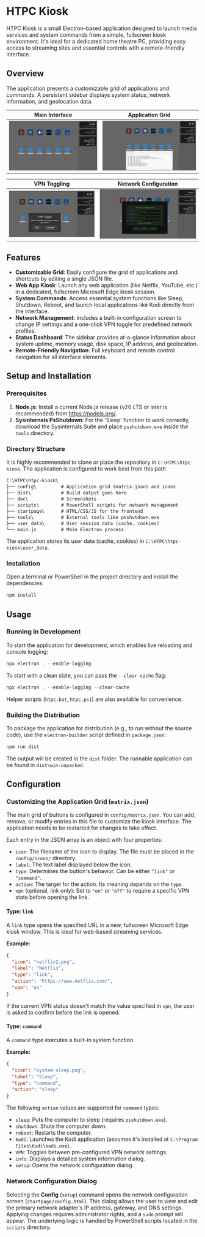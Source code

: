 # HTPC Kiosk

HTPC Kiosk is a small Electron-based application designed to launch media services and system commands from a simple, fullscreen kiosk environment. It's ideal for a dedicated home theatre PC, providing easy access to streaming sites and essential controls with a remote-friendly interface.

## Overview

The application presents a customizable grid of applications and commands. A persistent sidebar displays system status, network information, and geolocation data.

| Main Interface | Application Grid |
| :---: | :---: |
| ![Main Window](doc/Screenshot-main.png) | ![Application Grid](doc/Screenshot-applications.png) |

| VPN Toggling | Network Configuration |
| :---: | :---: |
| ![VPN Toggle Prompt](doc/Screenshot-vpn.png) | ![Network Configuration](doc/Screenshot-config.png) |


## Features

-   **Customizable Grid**: Easily configure the grid of applications and shortcuts by editing a single JSON file.
-   **Web App Kiosk**: Launch any web application (like Netflix, YouTube, etc.) in a dedicated, fullscreen Microsoft Edge kiosk session.
-   **System Commands**: Access essential system functions like Sleep, Shutdown, Reboot, and launch local applications like Kodi directly from the interface.
-   **Network Management**: Includes a built-in configuration screen to change IP settings and a one-click VPN toggle for predefined network profiles.
-   **Status Dashboard**: The sidebar provides at-a-glance information about system uptime, memory usage, disk space, IP address, and geolocation.
-   **Remote-Friendly Navigation**: Full keyboard and remote control navigation for all interface elements.

## Setup and Installation

### Prerequisites

1.  **Node.js**: Install a current Node.js release (v20 LTS or later is recommended) from https://nodejs.org/.
2.  **Sysinternals PsShutdown**: For the 'Sleep' function to work correctly, download the Sysinternals Suite and place `psshutdown.exe` inside the `tools` directory.

### Directory Structure

It is highly recommended to clone or place the repository in `C:\HTPC\htpc-kiosk`. The application is configured to work best from this path.

```
C:\HTPC\htpc-kiosk\
├── config\         # Application grid (matrix.json) and icons
├── dist\           # Build output goes here
├── doc\            # Screenshots
├── scripts\        # PowerShell scripts for network management
├── startpage\      # HTML/CSS/JS for the frontend
├── tools\          # External tools like psshutdown.exe
├── user_data\      # User session data (cache, cookies)
└── main.js         # Main Electron process
```

The application stores its user data (cache, cookies) in `C:\HTPC\htpc-kiosk\user_data`.

### Installation

Open a terminal or PowerShell in the project directory and install the dependencies:

```powershell
npm install
```

## Usage

### Running in Development

To start the application for development, which enables live reloading and console logging:

```powershell
npx electron . --enable-logging
```

To start with a clean slate, you can pass the `--clear-cache` flag:

```powershell
npx electron . --enable-logging --clear-cache
```

Helper scripts (`htpc.bat`, `htpc.ps1`) are also available for convenience.

### Building the Distribution

To package the application for distribution (e.g., to run without the source code), use the `electron-builder` script defined in `package.json`:

```powershell
npm run dist
```

The output will be created in the `dist` folder. The runnable application can be found in `dist\win-unpacked`.

## Configuration

### Customizing the Application Grid (`matrix.json`)

The main grid of buttons is configured in `config/matrix.json`. You can add, remove, or modify entries in this file to customize the kiosk interface. The application needs to be restarted for changes to take effect.

Each entry in the JSON array is an object with four properties:

-   `icon`: The filename of the icon to display. The file must be placed in the `config/icons/` directory.
-   `label`: The text label displayed below the icon.
-   `type`: Determines the button's behavior. Can be either `"link"` or `"command"`.
-   `action`: The target for the action. Its meaning depends on the `type`.
-   `vpn` (optional, link only): Set to `"on"` or `"off"` to require a specific VPN
    state before opening the link.

#### Type: `link`

A `link` type opens the specified URL in a new, fullscreen Microsoft Edge kiosk window. This is ideal for web-based streaming services.

**Example:**
```json
{
  "icon": "netflix2.png",
  "label": "Netflix",
  "type": "link",
  "action": "https://www.netflix.com/",
  "vpn": "on"
}
```
If the current VPN status doesn't match the value specified in `vpn`, the user
is asked to confirm before the link is opened.

#### Type: `command`

A `command` type executes a built-in system function.

**Example:**
```json
{
  "icon": "system-sleep.png",
  "label": "Sleep",
  "type": "command",
  "action": "sleep"
}
```

The following `action` values are supported for `command` types:
-   `sleep`: Puts the computer to sleep (requires `psshutdown.exe`).
-   `shutdown`: Shuts the computer down.
-   `reboot`: Restarts the computer.
-   `kodi`: Launches the Kodi application (assumes it's installed at `C:\Program Files\Kodi\kodi.exe`).
-   `VPN`: Toggles between pre-configured VPN network settings.
-   `info`: Displays a detailed system information dialog.
-   `setup`: Opens the network configuration dialog.

### Network Configuration Dialog

Selecting the **Config** (`setup`) command opens the network configuration screen (`startpage/config.html`). This dialog allows the user to view and edit the primary network adapter's IP address, gateway, and DNS settings. Applying changes requires administrator rights, and a `sudo` prompt will appear. The underlying logic is handled by PowerShell scripts located in the `scripts` directory.
